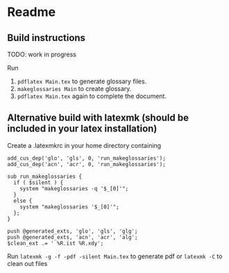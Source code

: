 # Readme

## Build instructions
TODO: work in progress

Run

1. `pdflatex Main.tex` to generate glossary files.
2. `makeglossaries Main` to create glossary.
3. `pdflatex Main.tex` again to complete the document.

## Alternative build with latexmk (should be included in your latex installation)
Create a .latexmkrc in your home directory containing

    add_cus_dep('glo', 'gls', 0, 'run_makeglossaries');
    add_cus_dep('acn', 'acr', 0, 'run_makeglossaries');

    sub run_makeglossaries {
      if ( $silent ) {
        system "makeglossaries -q '$_[0]'";
      }
      else {
        system "makeglossaries '$_[0]'";
      };
    }

    push @generated_exts, 'glo', 'gls', 'glg';
    push @generated_exts, 'acn', 'acr', 'alg';
    $clean_ext .= ' %R.ist %R.xdy';

Run `latexmk -g -f -pdf -silent Main.tex` to generate pdf
or  `latexmk -C` to clean out files
